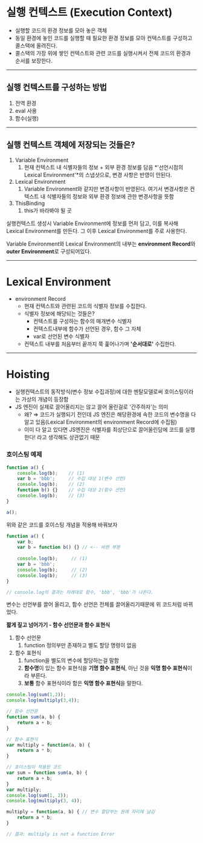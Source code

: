 # 실행 컨텍스트 (Execution Context)

- 실행할 코드의 환경 정보를 모아 놓은 객체
- 동일 환경에 놓인 코드를 실행할 때 필요한 환경 정보를 모아 컨텍스트를 구성하고 콜스택에 올려진다.
- 콜스택의 가장 위에 쌓인 컨텍스트와 관련 코드를 실행시켜서 전체 코드의 환경과 순서를 보장한다.

---

## 실행 컨텍스트를 구성하는 방법

1. 전역 환경
2. eval 사용
3. 함수(실행)

---

## 실행 컨텍스트 객체에 저장되는 것들은?

1. Variable Environment
    1. 현재 컨텍스트 내 식별자들의 정보 + 외부 환경 정보를 담음
    *'선언시점의 Lexical Environment'*의 스냅샷으로, 변경 사항은 반영이 안된다.
2. Lexical Environment
    1. Variable Environment와 같지만 변경사항이 반영된다.
    여기서 변경사항은 컨텍스트 내 식별자들의 정보와 외부 환경 정보에 관한 변경사항을 뜻함
3. ThisBinding
    1. this가 바라봐야 될 곳

실행컨텍스트 생성시 Variable Environment에 정보를 먼저 담고, 이를 복사해 Lexical Environment를 만든다. 그 이후 Lexical Environment를 주로 사용한다.

Variable Environment와 Lexical Environment의 내부는 **environment Record**와 **outer Environment**로 구성되어있다.

---

# Lexical Environment

- environment Record
    - 현재 컨텍스트와 관련된 코드의 식별자 정보를 수집한다.
    - 식별자 정보에 해당되는 것들은?
        - 컨텍스트를 구성하는 함수의 매개변수 식별자
        - 컨텍스트내부에 함수가 선언된 경우, 함수 그 자체
        - var로 선언된 변수 식별자
    - 컨텍스트 내부를 처음부터 끝까지 쭉 훑어나가며 **'순서대로'** 수집한다.

---

# Hoisting

- 실행컨텍스트의 동작방식(변수 정보 수집과정)에 대한 멘탈모델로써 호이스팅이라는 가상의 개념이 등장함
- JS 엔진이 실제로 끌어올리지는 않고 끌어 올린걸로 '간주하자'는 의미
    - 왜? ⇒ 코드가 실행되기 전인데 JS 엔진은 해당환경에 속한 코드의 변수명을 다 알고 있음(Lexical Environment의 environment Record에 수집됨)
    - 이미 다 알고 있다면 JS엔진은 식별자를 최상단으로 끌어올린담에 코드를 실행한다! 라고 생각해도 상관없기 때문

### 호이스팅 예제

```jsx
function a() {
	console.log(b);    // (1)
	var b = 'bbb';     // 수집 대상 1(변수 선언)
	console.log(b);    // (2)
	function b() {}    // 수집 대상 2(함수 선언)
	console.log(b);    // (3)
}

a();
```

위와 같은 코드를 호이스팅 개념을 적용해 바꿔보자

```jsx
function a() {
    var b;
    var b = function b() {} // <-- 바뀐 부분
    
    console.log(b);     // (1)
    var b = 'bbb';
    console.log(b);     // (2)
    console.log(b);     // (3)
}

// console.log의 결과는 차례대로 함수, 'bbb', 'bbb'가 나온다.
```
변수는 선언부를 끌어 올리고, 함수 선언은 전체를 끌어올리기때문에 위 코드처럼 바뀌었다.

**짧게 짚고 넘어가기 - 함수 선언문과 함수 표현식**
1. 함수 선언문
    1. function 정의부만 존재하고 별도 할당 명령이 없음
2. 함수 표현식
    1. function을 별도의 변수에 할당하는걸 말함
    2. **함수명**이 있는 함수 표현식을 **기명 함수 표현식**, 아닌 것을 **익명 함수 표현식**이라 부른다.
    3. **보통** 함수 표현식이라 함은 **익명 함수 표현식**을 말한다.

```jsx
console.log(sum(1,2));
console.log(multiply(3,4));

// 함수 선언문
function sum(a, b) {
    return a + b;
}

// 함수 표현식
var multiply = function(a, b) {
    return a * b;
}
```
```jsx
// 호이스팅이 적용된 코드
var sum = function sum(a, b) {
	return a + b;
}
var multiply;
console.log(sum(1, 2));
console.log(multiply(3, 4));

multiply = function(a, b) { // 변수 할당부는 원래 자리에 남김
	return a * b;
}

// 결과: multiply is not a function Error
```